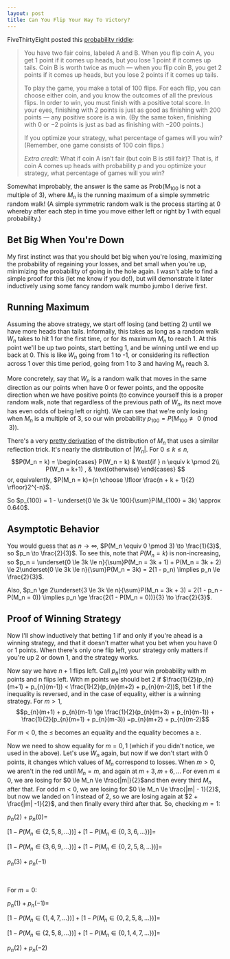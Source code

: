 ```yaml
---
layout: post
title: Can You Flip Your Way To Victory?
---
```


FiveThirtyEight posted this
[probability riddle](https://fivethirtyeight.com/features/can-you-flip-your-way-to-victory/):


>You have two fair coins, labeled A and B. When you flip coin A, you get 1 point if it comes up heads, but you lose 1 point if it comes up tails. Coin B is worth twice as much — when you flip coin B, you get 2 points if it comes up heads, but you lose 2 points if it comes up tails.
>
>To play the game, you make a total of 100 flips. For each flip, you can choose either coin, and you know the outcomes of all the previous flips. In order to win, you must finish with a positive total score. In your eyes, finishing with 2 points is just as good as finishing with 200 points — any positive score is a win. (By the same token, finishing with 0 or −2 points is just as bad as finishing with −200 points.)
>
>If you optimize your strategy, what percentage of games will you win? (Remember, one game consists of 100 coin flips.)
>
>_Extra credit:_  What if coin A isn’t fair (but coin B is still fair)? That is, if coin A comes up heads with probability  _p_  and you optimize your strategy, what percentage of games will you win?

Somewhat improbably, the answer is the same as Prob($M_{100}$ is not a multiple of 3), where $M_n$ is the running maximum of a simple symmetric random walk! (A simple symmetric random walk is the process starting at 0 whereby after each step in time you move either left or right by 1 with equal probability.)

## Bet Big When You're Down

My first instinct was that you should bet big when you're losing, maximizing the probability of regaining your losses, and bet small when you're up, minimizing the probability of going in the hole again. I wasn't able to find a simple proof for this (let me know if you do!), but will demonstrate it later inductively using some fancy random walk mumbo jumbo I derive first.

## Running Maximum

Assuming the above strategy, we start off losing (and betting 2) until we have more heads than tails. Informally, this takes as long as a random walk $W_n$  takes to hit 1 for the first time, or for its maximum $M_n$ to reach 1. At this point we'll be up two points, start betting 1, and be winning until we end up back at 0. This is like $W_n$ going from 1 to -1, or considering its reflection across 1 over this time period, going from 1 to 3 and having $M_n$ reach 3.

More concretely, say that $W_n$ is a random walk that moves in the same direction as our points when have 0 or fewer points, and the opposite direction when we have positive points (to convince yourself this is a proper random walk, note that regardless of the previous path of $W_n$, its next move has even odds of being left or right). We can see that we're only losing when $M_n$ is a multiple of 3, so our win probability $p_{100} = P(M_{100} \not\equiv 0 \pmod  3)$.

There's a very [pretty derivation](https://web.ma.utexas.edu/users/gordanz/notes/lecture4.pdf) of the distribution of $M_n$ that  uses a similar reflection trick. It's nearly the distribution of $|W_n|$. For $0 \le k \le n$, $$P(M_n = k) = \begin{cases}
    P(W_n = k) & \text{if } n \equiv k \pmod 2\\
    P(W_n = k+1) ,              & \text{otherwise}
\end{cases} $$ or, equivalently, $P(M_n = k)={n \choose \lfloor \frac{n + k + 1}{2} \rfloor}2^{-n}$.

So $p_{100} = 1 - \underset{0 \le 3k \le 100}{\sum}P(M_{100} = 3k)  \approx 0.640$.

## Asymptotic Behavior
You would guess that as $n \to \infty$, $P(M_n \equiv 0 \pmod 3) \to \frac{1}{3}$, so $p_n \to \frac{2}{3}$.  To see this, note that $P(M_{n} = k)$ is non-increasing, so $p_n =  \underset{0 \le 3k \le n}{\sum}P(M_n = 3k + 1) + P(M_n = 3k + 2) \le 2\underset{0 \le 3k \le n}{\sum}P(M_n = 3k)  = 2(1 - p_n) \implies p_n \le  \frac{2}{3}$.

Also, $p_n \ge 2\underset{3 \le 3k \le n}{\sum}P(M_n = 3k + 3) 
= 2(1 - p_n - P(M_n = 0)) \implies p_n \ge \frac{2(1 - P(M_n = 0))}{3} \to \frac{2}{3}$.

## Proof of Winning Strategy
Now I'll show inductively that betting 1 if and only if you're ahead is a winning strategy, and that it doesn't matter what you bet when you have 0 or 1 points. When there's only one flip left, your strategy only matters if you're up 2 or down 1, and the strategy works. 

Now say we have $n+1$ flips left. Call $p_n(m)$ your win probability with m points and n flips left. With m points we should bet 2 if $\frac{1}{2}(p_{n}(m+1) + p_{n}(m-1)) < \frac{1}{2}(p_{n}(m+2) + p_{n}(m-2))$, bet 1 if the inequality is reversed, and in the case of equality, either is a winning strategy. For $m > 1$, $$p_{n}(m+1) + p_{n}(m-1) \ge \frac{1}{2}(p_{n}(m+3) + p_{n}(m-1)) + \frac{1}{2}(p_{n}(m+1) + p_{n}(m-3)) =p_{n}(m+2) + p_{n}(m-2)$$

For $m < 0$, the $\le$ becomes an equality and the equality becomes a $\ge$. 

Now we need to show equality for $m = 0, 1$ (which if you didn't notice, we used in the above). Let's use $W_n$ again, but now if we don't start with 0 points, it changes which values of $M_n$ correspond to losses. When $m > 0$, we aren't in the red until $M_n = m$, and again at $m + 3, m + 6, \ldots$ For even $m \le 0$, we are losing for $0 \le M_n \le \frac{|m|}{2}$and then every third $M_n$ after that. For odd $m < 0$, we are losing for $0 \le M_n \le \frac{|m| - 1}{2}$, but now we landed on 1 instead of 2, so we are losing again at $2 + \frac{|m| -1}{2}$, and then finally every third after that. So, checking $m=1$:

$p_{n}(2) + p_{n}(0) =$

$[1 - P(M_{n} \in \{2, 5, 8, \ldots \})] +  [1 - P(M_{n} \in \{0, 3, 6, \ldots \})]=$

$[1 - P(M_{n} \in \{3, 6, 9, \ldots \})] +  [1 - P(M_{n} \in \{0, 2, 5, 8, \ldots \})]=$

$p_{n}(3) + p_{n}(-1)$

<p>&nbsp;</p>

For $m=0$:

$p_{n}(1) + p_{n}(-1) =$

$[1 - P(M_{n} \in \{1, 4, 7, \ldots \})] +  [1 - P(M_{n} \in \{0, 2, 5, 8, \ldots \})]=$

$[1 - P(M_{n} \in \{2, 5, 8, \ldots \})] +  [1 - P(M_{n} \in \{0, 1, 4, 7, \ldots \})]=$

$p_{n}(2) + p_{n}(-2)$